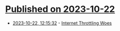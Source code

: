 # [Published on 2023-10-22](index.md)

* [2023-10-22, 12:15:32](https://lobste.rs/s/syvdve/internet_throttling_woes) - [Internet Throttling Woes](https://gabrielsimmer.com/blog/internet-throttling-woes)
